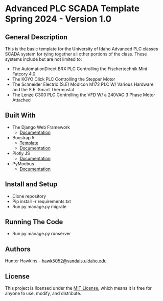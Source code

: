 # Advanced PLC SCADA Template Spring 2024 - Version 1.0
## General Description
This is the basic template for the University of Idaho Advanced PLC classes SCADA system for tying together all other portions of the class. These systems include but are not limited to:
  - The AutomationDirect BRX PLC Controlling the Fischertechnik Mini Fatcory 4.0
  - The KOYO Click PLC Controlling the Stepper Motor
  - The Schneider Electric (S.E) Modicon M172 PLC W/ Various Hardware and the S.E. Smart Thermostat
  - The Lenze C300 PLC Controlling the VFD W/ a 240VAC 3 Phase Motor Attached

## Built With
  - The Django Web Framework
    - [Documentation](https://www.djangoproject.com/)  
  - Boostrap 5
    - [Template](https://startbootstrap.com/template/sb-admin)
    - [Documentation](https://getbootstrap.com/docs/5.3/getting-started/introduction/)
  - Plotly JS
    - [Documentation](https://plotly.com/javascript/)
  - PyModbus
    - [Documentation](https://pymodbus.readthedocs.io/en/latest/)

## Install and Setup
- Clone repository
- Pip install -r requirements.txt
- Run py manage.py migrate

## Running The Code
- Run py manage.py runserver

## Authors
Hunter Hawkins - hawk5052@vandals.uidaho.edu

## License
This project is licensed under the [MIT License](LICENSE.md), which means it is free for anyone to use, modify, and distribute.
